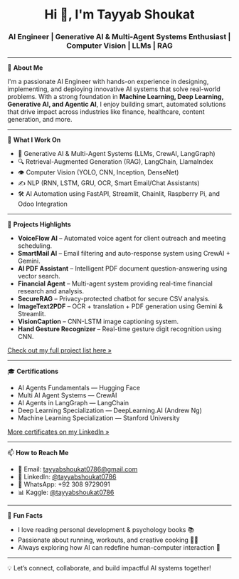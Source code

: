 <h1 align="center">Hi 👋, I'm Tayyab Shoukat</h1>
<h3 align="center">AI Engineer | Generative AI & Multi-Agent Systems Enthusiast | Computer Vision | LLMs | RAG</h3>

---

🎯 **About Me**

I'm a passionate AI Engineer with hands-on experience in designing, implementing, and deploying innovative AI systems that solve real-world problems. With a strong foundation in **Machine Learning, Deep Learning, Generative AI, and Agentic AI**, I enjoy building smart, automated solutions that drive impact across industries like finance, healthcare, content generation, and more.

---

🧠 **What I Work On**

- 🤖 Generative AI & Multi-Agent Systems (LLMs, CrewAI, LangGraph)
- 🔍 Retrieval-Augmented Generation (RAG), LangChain, LlamaIndex
- 👁️ Computer Vision (YOLO, CNN, Inception, DenseNet)
- ✍️ NLP (RNN, LSTM, GRU, OCR, Smart Email/Chat Assistants)
- 🛠 AI Automation using FastAPI, Streamlit, Chainlit, Raspberry Pi, and Odoo Integration

---

🚀 **Projects Highlights**

- **VoiceFlow AI** – Automated voice agent for client outreach and meeting scheduling.
- **SmartMail AI** – Email filtering and auto-response system using CrewAI + Gemini.
- **AI PDF Assistant** – Intelligent PDF document question-answering using vector search.
- **Financial Agent** – Multi-agent system providing real-time financial research and analysis.
- **SecureRAG** – Privacy-protected chatbot for secure CSV analysis.
- **ImageText2PDF** – OCR + translation + PDF generation using Gemini & Streamlit.
- **VisionCaption** – CNN-LSTM image captioning system.
- **Hand Gesture Recognizer** – Real-time gesture digit recognition using CNN.

[Check out my full project list here »](https://github.com/TayyabHussain79?tab=repositories)

---

🎓 **Certifications**

- AI Agents Fundamentals — Hugging Face  
- Multi AI Agent Systems — CrewAI  
- AI Agents in LangGraph — LangChain  
- Deep Learning Specialization — DeepLearning.AI (Andrew Ng)  
- Machine Learning Specialization — Stanford University  

[More certificates on my LinkedIn »](https://www.linkedin.com/in/tayyabshoukat0786/)

---

📫 **How to Reach Me**

- 📧 Email: tayyabshoukat0786@gmail.com  
- 💼 LinkedIn: [@tayyabshoukat0786](https://www.linkedin.com/in/tayyabshoukat0786/)  
- 📱 WhatsApp: +92 308 9729091  
- 📊 Kaggle: [@tayyabshoukat0786](https://www.kaggle.com/tayyabshoukat0786)

---

🧩 **Fun Facts**

- I love reading personal development & psychology books 📚  
- Passionate about running, workouts, and creative cooking 👨‍🍳  
- Always exploring how AI can redefine human-computer interaction 🤯  

---

💡 Let’s connect, collaborate, and build impactful AI systems together!

<!---
TayyabHussain79/TayyabHussain79 is a ✨ special ✨ repository because its `README.md` appears on your GitHub profile.
You can click the Preview link to take a look at your changes.
--->
